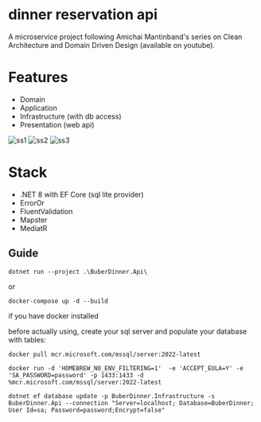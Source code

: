 # dinner reservation api

A microservice project following Amichai Mantinband's series on Clean Architecture and Domain Driven Design (available on youtube).

# Features
 - Domain
 - Application
 - Infrastructure (with db access)
 - Presentation (web api)

![ss1](https://github.com/duszakpawel/dinner-reservation-api/assets/17085237/1bbc6a08-c16e-4b2f-9bf6-d9d27945e16d)
![ss2](https://github.com/duszakpawel/dinner-reservation-api/assets/17085237/42a19bab-abfe-434a-8a04-749f20e0ac52)
![ss3](https://github.com/duszakpawel/dinner-reservation-api/assets/17085237/77ab4013-8426-4fc7-b3d9-d346292e660c)


# Stack

 - .NET 8 with EF Core (sql lite provider)
 - ErrorOr
 - FluentValidation
 - Mapster
 - MediatR

## Guide

```
dotnet run --project .\BuberDinner.Api\
```
or

```
docker-compose up -d --build
```

if you have docker installed

before actually using, create your sql server and populate your database with tables:
```
docker pull mcr.microsoft.com/mssql/server:2022-latest

docker run -d 'HOMEBREW_NO_ENV_FILTERING=1'  -e 'ACCEPT_EULA=Y' -e 'SA_PASSWORD=password' -p 1433:1433 -d %mcr.microsoft.com/mssql/server:2022-latest

dotnet ef database update -p BuberDinner.Infrastructure -s BuberDinner.Api --connection "Server=localhost; Database=BuberDinner; User Id=sa; Password=password;Encrypt=false"
```
